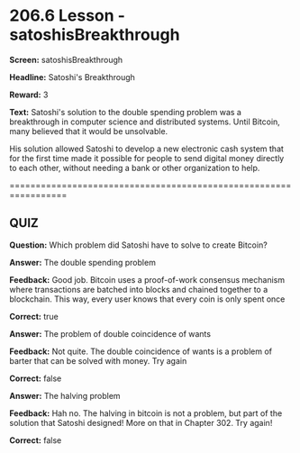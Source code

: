 # 206.6 Lesson - satoshisBreakthrough

**Screen:** satoshisBreakthrough

**Headline:** Satoshi's Breakthrough

**Reward:** 3

**Text:** Satoshi's solution to the double spending problem was a breakthrough in computer science and distributed systems. Until Bitcoin, many believed that it would be unsolvable.

His solution allowed Satoshi to develop a new electronic cash system that for the first time made it possible for people to send digital money directly to each other, without needing a bank or other organization to help.

\=================================================================

## QUIZ

**Question:** Which problem did Satoshi have to solve to create Bitcoin?

**Answer:** The double spending problem

**Feedback:** Good job. Bitcoin uses a proof-of-work consensus mechanism where transactions are batched into blocks and chained together to a blockchain. This way, every user knows that every coin is only spent once

**Correct:** true

**Answer:** The problem of double coincidence of wants

**Feedback:** Not quite. The double coincidence of wants is a problem of barter that can be solved with money. Try again

**Correct:** false

**Answer:** The halving problem

**Feedback:** Hah no. The halving in bitcoin is not a problem, but part of the solution that Satoshi designed! More on that in Chapter 302. Try again!

**Correct:** false

<figure><img src="../.gitbook/assets/206-06.png" alt=""><figcaption></figcaption></figure>
